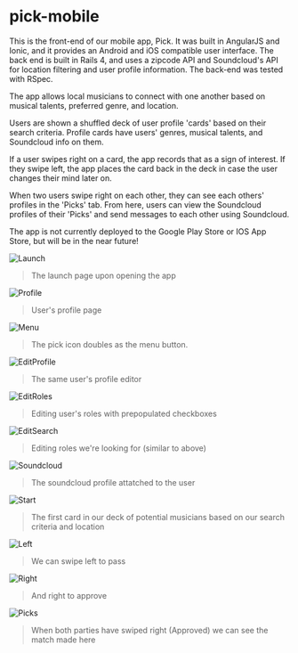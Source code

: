 # pick-mobile

This is the front-end of our mobile app, Pick. It was built in AngularJS and Ionic, and it provides an Android and iOS compatible user interface. The back end is built in Rails 4, and uses a zipcode API and Soundcloud's API for location filtering and user profile information. The back-end was tested with RSpec.

The app allows local musicians to connect with one another based on musical talents, preferred genre, and location.

Users are shown a shuffled deck of user profile 'cards' based on their search criteria. Profile cards have users' genres, musical talents, and Soundcloud info on them. 

If a user swipes right on a card, the app records that as a sign of interest. If they swipe left, the app places the card back in the deck in case the user changes their mind later on.

When two users swipe right on each other, they can see each others' profiles in the 'Picks' tab. From here, users can view the Soundcloud profiles of their 'Picks' and send messages to each other using Soundcloud.

The app is not currently deployed to the Google Play Store or IOS App Store, but will be in the near future!


![Launch](./resources/readme-images/Launch-Optimized.png)

> The launch page upon opening the app

![Profile](./resources/readme-images/Profile-Optimized.png)

> User's profile page

![Menu](./resources/readme-images/Menu-Optimized.png)

> The pick icon doubles as the menu button.

![EditProfile](./resources/readme-images/EditProfile-Optimized.png)

> The same user's profile editor

![EditRoles](./resources/readme-images/EditRoles-Optimized.png)

> Editing user's roles with prepopulated checkboxes

![EditSearch](./resources/readme-images/EditSearch-Optimized.png)

> Editing roles we're looking for (similar to above)

![Soundcloud](./resources/readme-images/Soundcloud-Optimized.png)

> The soundcloud profile attatched to the user

![Start](./resources/readme-images/Start-Optimized.png)

> The first card in our deck of potential musicians based on our search criteria and location

![Left](./resources/readme-images/Left-Optimized.png)

> We can swipe left to pass

![Right](./resources/readme-images/Right-Optimized.png)

> And right to approve

![Picks](./resources/readme-images/Picks-Optimized.png)

> When both parties have swiped right (Approved) we can see the match made here

